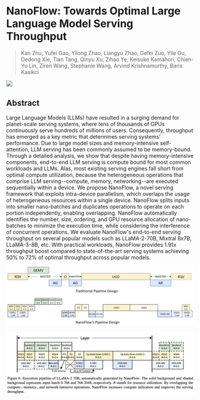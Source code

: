# NanoFlow: Towards Optimal Large Language Model Serving Throughput

> Kan Zhu, Yufei Gao, Yilong Zhao, Liangyu Zhao, Gefei Zuo, Yile Gu, Dedong Xie, Tian Tang, Qinyu Xu, Zihao Ye, Keisuke Kamahori, Chien-Yu Lin, Ziren Wang, Stephanie Wang, Arvind Krishnamurthy, Baris Kasikci

![](SystemDesign.png)

## Abstract

Large Language Models (LLMs) have resulted in a surging demand for
planet-scale serving systems, where tens of thousands of GPUs continuously
serve hundreds of millions of users. Consequently, throughput has emerged as a
key metric that determines serving systems' performance. Due to large model
sizes and memory-intensive self-attention, LLM serving has been commonly
assumed to be memory-bound. Through a detailed analysis, we show that despite
having memory-intensive components, end-to-end LLM serving is compute bound for
most common workloads and LLMs. Alas, most existing serving engines fall short
from optimal compute utilization, because the heterogeneous operations that
comprise LLM serving--compute, memory, networking--are executed sequentially
within a device.
  We propose NanoFlow, a novel serving framework that exploits intra-device
parallelism, which overlaps the usage of heterogeneous resources within a
single device. NanoFlow splits inputs into smaller nano-batches and duplicates
operations to operate on each portion independently, enabling overlapping.
NanoFlow automatically identifies the number, size, ordering, and GPU resource
allocation of nano-batches to minimize the execution time, while considering
the interference of concurrent operations. We evaluate NanoFlow's end-to-end
serving throughput on several popular models such as LLaMA-2-70B, Mixtral 8x7B,
LLaMA-3-8B, etc. With practical workloads, NanoFlow provides 1.91x throughput
boost compared to state-of-the-art serving systems achieving 50% to 72% of
optimal throughput across popular models.

![](pipeline.gif)

![](fig6.png)

